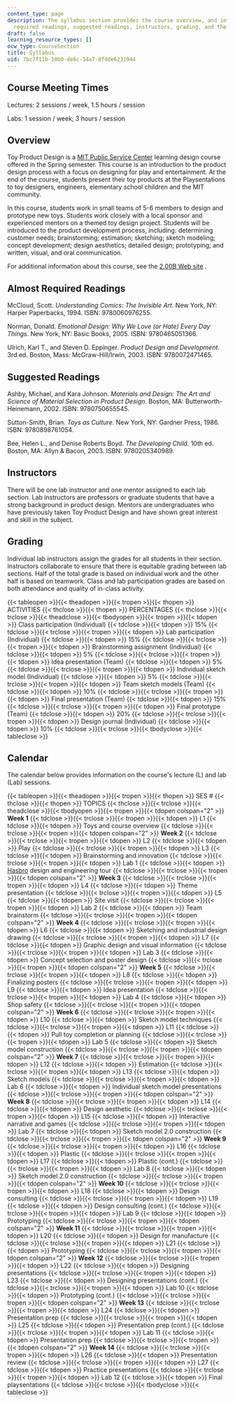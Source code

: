 ```yaml
---
content_type: page
description: The syllabus section provides the course overview, and information about
  required readings, suggested readings, instructors, grading, and the course calendar.
draft: false
learning_resource_types: []
ocw_type: CourseSection
title: Syllabus
uid: 7bc7f11b-10b0-de6c-34a7-8f4de6231944
---
```

## Course Meeting Times

Lectures: 2 sessions / week, 1.5 hours / session

Labs: 1 session / week, 3 hours / session

## Overview

Toy Product Design is a [MIT Public Service Center](https://pkgcenter.mit.edu/) learning design course offered in the Spring semester. This course is an introduction to the product design process with a focus on designing for play and entertainment. At the end of the course, students present their toy products at the Playsentations to toy designers, engineers, elementary school children and the MIT community.

In this course, students work in small teams of 5-6 members to design and prototype new toys. Students work closely with a local sponsor and experienced mentors on a themed toy design project. Students will be introduced to the product development process, including: determining customer needs; brainstorming; estimation; sketching; sketch modeling; concept development; design aesthetics; detailed design; prototyping; and written, visual, and oral communication.

For additional information about this course, see the [2.00B Web site](http://web.mit.edu/2.00b/www/index.html) .

## Almost Required Readings

McCloud, Scott. *Understanding Comics: The Invisible Art*. New York, NY: Harper Paperbacks, 1994. ISBN: 9780060976255.

Norman, Donald. *Emotional Design: Why We Love (or Hate) Every Day Things*. New York, NY: Basic Books, 2005. ISBN: 9780465051366.

Ulrich, Karl T., and Steven D. Eppinger. *Product Design and Development*. 3rd ed. Boston, Mass: McGraw-Hill/Irwin, 2003. ISBN: 9780072471465.

## Suggested Readings

Ashby, Michael, and Kara Johnson. *Materials and Design: The Art and Science of Material Selection in Product Design*. Boston, MA: Butterworth-Heinemann, 2002. ISBN: 9780750655545.

Sutton-Smith, Brian. *Toys as Culture*. New York, NY: Gardner Press, 1986. ISBN: 9780898761054.

Bee, Helen L., and Denise Roberts Boyd. *The Developing Child*. 10th ed. Boston, MA: Allyn & Bacon, 2003. ISBN: 9780205340989.

## Instructors

There will be one lab instructor and one mentor assigned to each lab section. Lab instructors are professors or graduate students that have a strong background in product design. Mentors are undergraduates who have previously taken Toy Product Design and have shown great interest and skill in the subject.

## Grading

Individual lab instructors assign the grades for all students in their section. Instructors collaborate to ensure that there is equitable grading between lab sections. Half of the total grade is based on individual work and the other half is based on teamwork. Class and lab participation grades are based on both attendance and quality of in-class activity.

{{< tableopen >}}{{< theadopen >}}{{< tropen >}}{{< thopen >}}
ACTIVITIES
{{< thclose >}}{{< thopen >}}
PERCENTAGES
{{< thclose >}}{{< trclose >}}{{< theadclose >}}{{< tbodyopen >}}{{< tropen >}}{{< tdopen >}}
Class participation (Individual)
{{< tdclose >}}{{< tdopen >}}
15%
{{< tdclose >}}{{< trclose >}}{{< tropen >}}{{< tdopen >}}
Lab participation (Individual)
{{< tdclose >}}{{< tdopen >}}
15%
{{< tdclose >}}{{< trclose >}}{{< tropen >}}{{< tdopen >}}
Brainstorming assignment (Individual)
{{< tdclose >}}{{< tdopen >}}
5%
{{< tdclose >}}{{< trclose >}}{{< tropen >}}{{< tdopen >}}
Idea presentation (Team)
{{< tdclose >}}{{< tdopen >}}
5%
{{< tdclose >}}{{< trclose >}}{{< tropen >}}{{< tdopen >}}
Individual sketch model (Individual)
{{< tdclose >}}{{< tdopen >}}
5%
{{< tdclose >}}{{< trclose >}}{{< tropen >}}{{< tdopen >}}
Team sketch models (Team)
{{< tdclose >}}{{< tdopen >}}
10%
{{< tdclose >}}{{< trclose >}}{{< tropen >}}{{< tdopen >}}
Final presentation (Team)
{{< tdclose >}}{{< tdopen >}}
15%
{{< tdclose >}}{{< trclose >}}{{< tropen >}}{{< tdopen >}}
Final prototype (Team)
{{< tdclose >}}{{< tdopen >}}
20%
{{< tdclose >}}{{< trclose >}}{{< tropen >}}{{< tdopen >}}
Design journal (Individual)
{{< tdclose >}}{{< tdopen >}}
10%
{{< tdclose >}}{{< trclose >}}{{< tbodyclose >}}{{< tableclose >}}

## Calendar

The calendar below provides information on the course's lecture (L) and lab (Lab) sessions.

{{< tableopen >}}{{< theadopen >}}{{< tropen >}}{{< thopen >}}
SES #
{{< thclose >}}{{< thopen >}}
TOPICS
{{< thclose >}}{{< trclose >}}{{< theadclose >}}{{< tbodyopen >}}{{< tropen >}}{{< tdopen colspan="2" >}}
**Week 1**
{{< tdclose >}}{{< trclose >}}{{< tropen >}}{{< tdopen >}}
L1
{{< tdclose >}}{{< tdopen >}}
Toys and course overview
{{< tdclose >}}{{< trclose >}}{{< tropen >}}{{< tdopen colspan="2" >}}
**Week 2**
{{< tdclose >}}{{< trclose >}}{{< tropen >}}{{< tdopen >}}
L2
{{< tdclose >}}{{< tdopen >}}
Play
{{< tdclose >}}{{< trclose >}}{{< tropen >}}{{< tdopen >}}
L3
{{< tdclose >}}{{< tdopen >}}
Brainstorming and innovation
{{< tdclose >}}{{< trclose >}}{{< tropen >}}{{< tdopen >}}
Lab 1
{{< tdclose >}}{{< tdopen >}}
[Hasbro](http://hasbro.com/) design and engineering tour
{{< tdclose >}}{{< trclose >}}{{< tropen >}}{{< tdopen colspan="2" >}}
**Week 3**
{{< tdclose >}}{{< trclose >}}{{< tropen >}}{{< tdopen >}}
L4
{{< tdclose >}}{{< tdopen >}}
Theme presentation
{{< tdclose >}}{{< trclose >}}{{< tropen >}}{{< tdopen >}}
L5
{{< tdclose >}}{{< tdopen >}}
Site visit
{{< tdclose >}}{{< trclose >}}{{< tropen >}}{{< tdopen >}}
Lab 2
{{< tdclose >}}{{< tdopen >}}
Team brainstorm
{{< tdclose >}}{{< trclose >}}{{< tropen >}}{{< tdopen colspan="2" >}}
**Week 4**
{{< tdclose >}}{{< trclose >}}{{< tropen >}}{{< tdopen >}}
L6
{{< tdclose >}}{{< tdopen >}}
Sketching and industrial design drawing
{{< tdclose >}}{{< trclose >}}{{< tropen >}}{{< tdopen >}}
L7
{{< tdclose >}}{{< tdopen >}}
Graphic design and visual information
{{< tdclose >}}{{< trclose >}}{{< tropen >}}{{< tdopen >}}
Lab 3
{{< tdclose >}}{{< tdopen >}}
Concept selection and poster design
{{< tdclose >}}{{< trclose >}}{{< tropen >}}{{< tdopen colspan="2" >}}
**Week 5**
{{< tdclose >}}{{< trclose >}}{{< tropen >}}{{< tdopen >}}
L8
{{< tdclose >}}{{< tdopen >}}
Finalizing posters
{{< tdclose >}}{{< trclose >}}{{< tropen >}}{{< tdopen >}}
L9
{{< tdclose >}}{{< tdopen >}}
Idea presentation
{{< tdclose >}}{{< trclose >}}{{< tropen >}}{{< tdopen >}}
Lab 4
{{< tdclose >}}{{< tdopen >}}
Shop safety
{{< tdclose >}}{{< trclose >}}{{< tropen >}}{{< tdopen colspan="2" >}}
**Week 6**
{{< tdclose >}}{{< trclose >}}{{< tropen >}}{{< tdopen >}}
L10
{{< tdclose >}}{{< tdopen >}}
Sketch model techniques
{{< tdclose >}}{{< trclose >}}{{< tropen >}}{{< tdopen >}}
L11
{{< tdclose >}}{{< tdopen >}}
Pull toy completion or planning
{{< tdclose >}}{{< trclose >}}{{< tropen >}}{{< tdopen >}}
Lab 5
{{< tdclose >}}{{< tdopen >}}
Sketch model construction
{{< tdclose >}}{{< trclose >}}{{< tropen >}}{{< tdopen colspan="2" >}}
**Week 7**
{{< tdclose >}}{{< trclose >}}{{< tropen >}}{{< tdopen >}}
L12
{{< tdclose >}}{{< tdopen >}}
Estimation
{{< tdclose >}}{{< trclose >}}{{< tropen >}}{{< tdopen >}}
L13
{{< tdclose >}}{{< tdopen >}}
Sketch models
{{< tdclose >}}{{< trclose >}}{{< tropen >}}{{< tdopen >}}
Lab 6
{{< tdclose >}}{{< tdopen >}}
Individual sketch model presentations
{{< tdclose >}}{{< trclose >}}{{< tropen >}}{{< tdopen colspan="2" >}}
**Week 8**
{{< tdclose >}}{{< trclose >}}{{< tropen >}}{{< tdopen >}}
L14
{{< tdclose >}}{{< tdopen >}}
Design aesthetic
{{< tdclose >}}{{< trclose >}}{{< tropen >}}{{< tdopen >}}
L15
{{< tdclose >}}{{< tdopen >}}
Interactive narrative and games
{{< tdclose >}}{{< trclose >}}{{< tropen >}}{{< tdopen >}}
Lab 7
{{< tdclose >}}{{< tdopen >}}
Sketch model 2.0 construction
{{< tdclose >}}{{< trclose >}}{{< tropen >}}{{< tdopen colspan="2" >}}
**Week 9**
{{< tdclose >}}{{< trclose >}}{{< tropen >}}{{< tdopen >}}
L16
{{< tdclose >}}{{< tdopen >}}
Plastic
{{< tdclose >}}{{< trclose >}}{{< tropen >}}{{< tdopen >}}
L17
{{< tdclose >}}{{< tdopen >}}
Plastic (cont.)
{{< tdclose >}}{{< trclose >}}{{< tropen >}}{{< tdopen >}}
Lab 8
{{< tdclose >}}{{< tdopen >}}
Sketch model 2.0 construction
{{< tdclose >}}{{< trclose >}}{{< tropen >}}{{< tdopen colspan="2" >}}
**Week 10**
{{< tdclose >}}{{< trclose >}}{{< tropen >}}{{< tdopen >}}
L18
{{< tdclose >}}{{< tdopen >}}
Design consulting
{{< tdclose >}}{{< trclose >}}{{< tropen >}}{{< tdopen >}}
L19
{{< tdclose >}}{{< tdopen >}}
Design consulting (cont.)
{{< tdclose >}}{{< trclose >}}{{< tropen >}}{{< tdopen >}}
Lab 9
{{< tdclose >}}{{< tdopen >}}
Prototyping
{{< tdclose >}}{{< trclose >}}{{< tropen >}}{{< tdopen colspan="2" >}}
**Week 11**
{{< tdclose >}}{{< trclose >}}{{< tropen >}}{{< tdopen >}}
L20
{{< tdclose >}}{{< tdopen >}}
Design for manufacture
{{< tdclose >}}{{< trclose >}}{{< tropen >}}{{< tdopen >}}
L21
{{< tdclose >}}{{< tdopen >}}
Prototyping
{{< tdclose >}}{{< trclose >}}{{< tropen >}}{{< tdopen colspan="2" >}}
**Week 12**
{{< tdclose >}}{{< trclose >}}{{< tropen >}}{{< tdopen >}}
L22
{{< tdclose >}}{{< tdopen >}}
Designing presentations
{{< tdclose >}}{{< trclose >}}{{< tropen >}}{{< tdopen >}}
L23
{{< tdclose >}}{{< tdopen >}}
Designing presentations (cont.)
{{< tdclose >}}{{< trclose >}}{{< tropen >}}{{< tdopen >}}
Lab 10
{{< tdclose >}}{{< tdopen >}}
Prototyping (cont.)
{{< tdclose >}}{{< trclose >}}{{< tropen >}}{{< tdopen colspan="2" >}}
**Week 13**
{{< tdclose >}}{{< trclose >}}{{< tropen >}}{{< tdopen >}}
L24
{{< tdclose >}}{{< tdopen >}}
Presentation prep
{{< tdclose >}}{{< trclose >}}{{< tropen >}}{{< tdopen >}}
L25
{{< tdclose >}}{{< tdopen >}}
Presentation prep (cont.)
{{< tdclose >}}{{< trclose >}}{{< tropen >}}{{< tdopen >}}
Lab 11
{{< tdclose >}}{{< tdopen >}}
Presentation prep
{{< tdclose >}}{{< trclose >}}{{< tropen >}}{{< tdopen colspan="2" >}}
**Week 14**
{{< tdclose >}}{{< trclose >}}{{< tropen >}}{{< tdopen >}}
L26
{{< tdclose >}}{{< tdopen >}}
Presentation review
{{< tdclose >}}{{< trclose >}}{{< tropen >}}{{< tdopen >}}
L27
{{< tdclose >}}{{< tdopen >}}
Practice presentations
{{< tdclose >}}{{< trclose >}}{{< tropen >}}{{< tdopen >}}
Lab 12
{{< tdclose >}}{{< tdopen >}}
Final playsentations
{{< tdclose >}}{{< trclose >}}{{< tbodyclose >}}{{< tableclose >}}